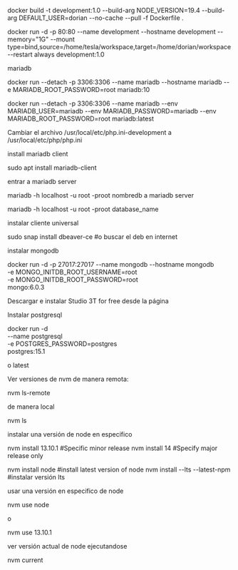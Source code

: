 docker build -t development:1.0 --build-arg NODE_VERSION=19.4 --build-arg DEFAULT_USER=dorian --no-cache --pull -f Dockerfile .

docker run -d -p 80:80 --name development --hostname development --memory="1G" --mount type=bind,source=/home/tesla/workspace,target=/home/dorian/workspace --restart always development:1.0

mariadb 

docker run --detach -p 3306:3306 --name mariadb --hostname mariadb --e MARIADB_ROOT_PASSWORD=root mariadb:10

docker run --detach -p 3306:3306 --name mariadb --env MARIADB_USER=mariadb --env MARIADB_PASSWORD=mariadb --env MARIADB_ROOT_PASSWORD=root  mariadb:latest

Cambiar el archivo /usr/local/etc/php.ini-development
a
/usr/local/etc/php/php.ini

install mariadb client

sudo apt install mariadb-client

entrar a mariadb server

mariadb -h localhost -u root -proot nombredb a mariadb server

mariadb -h localhost -u root -proot database_name

instalar cliente universal

sudo snap install dbeaver-ce #o buscar el deb en internet

instalar mongodb

docker run -d -p 27017:27017 --name mongodb --hostname mongodb \
	-e MONGO_INITDB_ROOT_USERNAME=root \
	-e MONGO_INITDB_ROOT_PASSWORD=root \
	mongo:6.0.3

Descargar e instalar Studio 3T for free desde la página

Instalar postgresql

docker run -d \
	--name postgresql \
	-e POSTGRES_PASSWORD=postgres \
	postgres:15.1

o latest

Ver versiones de nvm de manera remota:

nvm ls-remote
 
de manera local

nvm ls

instalar una versión de node en especifico

nvm install 13.10.1 #Specific minor release
nvm install 14 #Specify major release only

nvm install node #install latest version of node
nvm install --lts --latest-npm #instalar versión lts

usar una versión en especifico de node

nvm use node
 
o

nvm use 13.10.1

ver versión actual de node ejecutandose

nvm current
